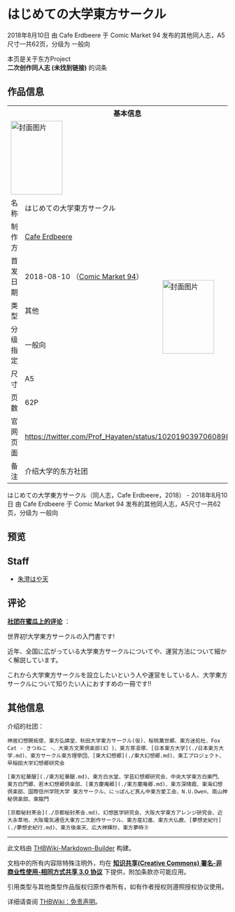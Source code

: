 # はじめての大学東方サークル

<!-- source html: G:\repos\THBWiki-Markdown-Builder\THBWikiMarkdown\Temp\main\5\59\ns0%3A%E3%81%AF%E3%81%98%E3%82%81%E3%81%A6%E3%81%AE%E5%A4%A7%E5%AD%A6%E6%9D%B1%E6%96%B9%E3%82%B5%E3%83%BC%E3%82%AF%E3%83%AB.html -->

2018年8月10日 由 Cafe Erdbeere 于 Comic Market 94 发布的其他同人志，A5尺寸一共62页，分级为 一般向

本页是关于东方Project  
 **二次创作同人志 (未找到链接)** 的词条

## 作品信息

<table><tbody><tr><th colspan="3">基本信息</th></tr><tr><td class="cover-artwork-mobile" colspan="2"><a href="./文件-はじめての大学東方サークル封面.jpg.md" class="image" title="封面图片"><img alt="封面图片" src="https://upload.thwiki.cc/thumb/b/bf/%E3%81%AF%E3%81%98%E3%82%81%E3%81%A6%E3%81%AE%E5%A4%A7%E5%AD%A6%E6%9D%B1%E6%96%B9%E3%82%B5%E3%83%BC%E3%82%AF%E3%83%AB%E5%B0%81%E9%9D%A2.jpg/118px-%E3%81%AF%E3%81%98%E3%82%81%E3%81%A6%E3%81%AE%E5%A4%A7%E5%AD%A6%E6%9D%B1%E6%96%B9%E3%82%B5%E3%83%BC%E3%82%AF%E3%83%AB%E5%B0%81%E9%9D%A2.jpg" decoding="async" loading="lazy" width="118" height="168" srcset="https://upload.thwiki.cc/thumb/b/bf/%E3%81%AF%E3%81%98%E3%82%81%E3%81%A6%E3%81%AE%E5%A4%A7%E5%AD%A6%E6%9D%B1%E6%96%B9%E3%82%B5%E3%83%BC%E3%82%AF%E3%83%AB%E5%B0%81%E9%9D%A2.jpg/178px-%E3%81%AF%E3%81%98%E3%82%81%E3%81%A6%E3%81%AE%E5%A4%A7%E5%AD%A6%E6%9D%B1%E6%96%B9%E3%82%B5%E3%83%BC%E3%82%AF%E3%83%AB%E5%B0%81%E9%9D%A2.jpg 1.5x, https://upload.thwiki.cc/thumb/b/bf/%E3%81%AF%E3%81%98%E3%82%81%E3%81%A6%E3%81%AE%E5%A4%A7%E5%AD%A6%E6%9D%B1%E6%96%B9%E3%82%B5%E3%83%BC%E3%82%AF%E3%83%AB%E5%B0%81%E9%9D%A2.jpg/237px-%E3%81%AF%E3%81%98%E3%82%81%E3%81%A6%E3%81%AE%E5%A4%A7%E5%AD%A6%E6%9D%B1%E6%96%B9%E3%82%B5%E3%83%BC%E3%82%AF%E3%83%AB%E5%B0%81%E9%9D%A2.jpg 2x" data-file-width="635" data-file-height="900"></a></td>
</tr><tr><td class="label">名称</td><td colspan="2"> はじめての大学東方サークル </td></tr><tr><td class="label">制作方</td><td><a href="./Cafe_Erdbeere.md" title="Cafe Erdbeere">Cafe Erdbeere</a></td><td class="cover-artwork" rowspan="6" style="min-width:168px;"><a href="./文件-はじめての大学東方サークル封面.jpg.md" class="image" title="封面图片"><img alt="封面图片" src="https://upload.thwiki.cc/thumb/b/bf/%E3%81%AF%E3%81%98%E3%82%81%E3%81%A6%E3%81%AE%E5%A4%A7%E5%AD%A6%E6%9D%B1%E6%96%B9%E3%82%B5%E3%83%BC%E3%82%AF%E3%83%AB%E5%B0%81%E9%9D%A2.jpg/118px-%E3%81%AF%E3%81%98%E3%82%81%E3%81%A6%E3%81%AE%E5%A4%A7%E5%AD%A6%E6%9D%B1%E6%96%B9%E3%82%B5%E3%83%BC%E3%82%AF%E3%83%AB%E5%B0%81%E9%9D%A2.jpg" decoding="async" loading="lazy" width="118" height="168" srcset="https://upload.thwiki.cc/thumb/b/bf/%E3%81%AF%E3%81%98%E3%82%81%E3%81%A6%E3%81%AE%E5%A4%A7%E5%AD%A6%E6%9D%B1%E6%96%B9%E3%82%B5%E3%83%BC%E3%82%AF%E3%83%AB%E5%B0%81%E9%9D%A2.jpg/178px-%E3%81%AF%E3%81%98%E3%82%81%E3%81%A6%E3%81%AE%E5%A4%A7%E5%AD%A6%E6%9D%B1%E6%96%B9%E3%82%B5%E3%83%BC%E3%82%AF%E3%83%AB%E5%B0%81%E9%9D%A2.jpg 1.5x, https://upload.thwiki.cc/thumb/b/bf/%E3%81%AF%E3%81%98%E3%82%81%E3%81%A6%E3%81%AE%E5%A4%A7%E5%AD%A6%E6%9D%B1%E6%96%B9%E3%82%B5%E3%83%BC%E3%82%AF%E3%83%AB%E5%B0%81%E9%9D%A2.jpg/237px-%E3%81%AF%E3%81%98%E3%82%81%E3%81%A6%E3%81%AE%E5%A4%A7%E5%AD%A6%E6%9D%B1%E6%96%B9%E3%82%B5%E3%83%BC%E3%82%AF%E3%83%AB%E5%B0%81%E9%9D%A2.jpg 2x" data-file-width="635" data-file-height="900"></a></td>
</tr><tr><td class="label">首发日期</td><td>2018-08-10&#160;（<a href="/展会作品列表?e=Comic+Market%2394">Comic Market 94</a>）</td></tr><tr><td class="label">类型</td><td>其他</td></tr><tr><td class="label">分级指定</td><td>一般向</td></tr><tr><td class="label">尺寸</td><td>A5</td></tr><tr><td class="label">页数</td><td>62P</td></tr>
<tr><td class="label">官网页面</td><td colspan="2"><a rel="nofollow" class="external free" href="https://twitter.com/Prof_Hayaten/status/1020190397060898816">https://twitter.com/Prof_Hayaten/status/1020190397060898816</a></td></tr><tr><td class="label">备注</td><td colspan="2">介绍大学的东方社团</td></tr></tbody></table>

はじめての大学東方サークル（同人志，Cafe Erdbeere，2018） - 2018年8月10日 由 Cafe Erdbeere 于 Comic Market 94 发布的其他同人志，A5尺寸一共62页，分级为 一般向

## 预览

## Staff
- [朱澄はや天](./朱澄はや天.md)


## 评论

  
 **[社团在蜜瓜上的评论](https://www.melonbooks.co.jp/detail/detail.php?product_id=382193)** ：  

世界初!大学東方サークルの入門書です!  

近年、全国に広がっている大学東方サークルについてや、運営方法について細かく解説しています。  

これから大学東方サークルを設立したいという人や運営をしている人、大学東方サークルについて知りたい人におすすめの一冊です!!
  



## 其他信息
  
介绍的社团：
  

```
神居幻想開拓使、東方弘燐堂、秋田大学東方サークル(仮)、桜桃萬世郷、東方迷処杜、Fox Cat ‐ きつねこ ‐、大東方文果倶楽部(幻 )、東方芽凛塚、[日本東方大学](./日本東方大学.md)、東方サークル東方理學団、[東大幻想郷](./東大幻想郷.md)、東工プロジェクト、早稲田大学幻想郷研究会

[東方紅華醍](./東方紅華醍.md)、東方白水堂、学芸幻想郷研究会、中央大学東方白樂門、東方白門郷、若木幻想郷倶楽部、[東方慶庵郷](./東方慶庵郷.md)、東方深晴霞、東海幻想倶楽部、国際信州学院大学 東方サークル、にっぽんど真ん中東方愛工会、N.U.Owen、南山神秘倶楽部、東龍門

[京都秘封茶会](./京都秘封茶会.md)、幻想医学研究会、大阪大学東方アレンジ研究会、近大永萃地、大阪電気通信大東方二次創作サークル、東方産幻進、東方大仏鹿、[夢想史紀行](./夢想史紀行.md)、東方後楽天、広大神輝抄、東方夢時⑨
```

  
  

  





---

此文档由 [THBWiki-Markdown-Builder](https://github.com/Delsin-Yu/THBWiki-Markdown-Builder) 构建。

文档中的所有内容除特殊注明外，均在 [**知识共享(Creative Commons) 署名-非商业性使用-相同方式共享 3.0 协议**](https://creativecommons.org/licenses/by-sa/3.0/deed.zh-hans) 下提供，附加条款亦可能应用。

引用类型与其他类型作品版权归原作者所有，如有作者授权则遵照授权协议使用。

详细请查阅 [THBWiki：免责声明](https://thbwiki.cc/THBWiki:%E5%85%8D%E8%B4%A3%E5%A3%B0%E6%98%8E)。

